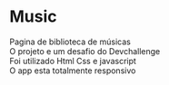 # Music
Pagina de biblioteca de músicas <br>
O projeto e um desafio do Devchallenge<br>
Foi utilizado Html Css e javascript<br>
O app esta totalmente responsivo<br>
